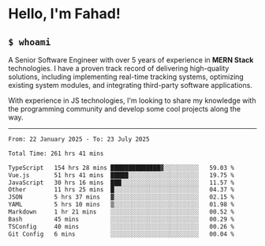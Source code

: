 <h1>Hello, I'm Fahad!</h1>

<h2><code>$ whoami</code></h2>

A Senior Software Engineer with over 5 years of experience in **MERN Stack** technologies. I have a proven track record of delivering high-quality solutions, including implementing real-time tracking systems, optimizing existing system modules, and integrating third-party software applications.

With experience in JS technologies, I'm looking to share my knowledge with the programming community and develop some cool projects along the way.

---

<!--START_SECTION:waka-->

```txt
From: 22 January 2025 - To: 23 July 2025

Total Time: 261 hrs 41 mins

TypeScript   154 hrs 28 mins ██████████████▓░░░░░░░░░░   59.03 %
Vue.js       51 hrs 41 mins  █████░░░░░░░░░░░░░░░░░░░░   19.75 %
JavaScript   30 hrs 16 mins  ███░░░░░░░░░░░░░░░░░░░░░░   11.57 %
Other        11 hrs 25 mins  █░░░░░░░░░░░░░░░░░░░░░░░░   04.37 %
JSON         5 hrs 37 mins   ▓░░░░░░░░░░░░░░░░░░░░░░░░   02.15 %
YAML         5 hrs 10 mins   ▒░░░░░░░░░░░░░░░░░░░░░░░░   01.98 %
Markdown     1 hr 21 mins    ░░░░░░░░░░░░░░░░░░░░░░░░░   00.52 %
Bash         45 mins         ░░░░░░░░░░░░░░░░░░░░░░░░░   00.29 %
TSConfig     40 mins         ░░░░░░░░░░░░░░░░░░░░░░░░░   00.26 %
Git Config   6 mins          ░░░░░░░░░░░░░░░░░░░░░░░░░   00.04 %
```

<!--END_SECTION:waka-->

<!--
**heyFahad/heyFahad** is a ✨ _special_ ✨ repository because its `README.md` (this file) appears on your GitHub profile.

Here are some ideas to get you started:

- 🔭 I’m currently working on ...
- 🌱 I’m currently learning ...
- 👯 I’m looking to collaborate on ...
- 🤔 I’m looking for help with ...
- 💬 Ask me about ...
- 📫 How to reach me: ...
- 😄 Pronouns: ...
- ⚡ Fun fact: ...
-->
